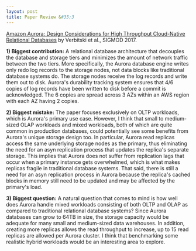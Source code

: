 ```yaml
---
layout: post
title: Paper Review &#35;3
---
```


<a href="http://www.allthingsdistributed.com/files/p1041-verbitski.pdf">Amazon Aurora: Design Considerations for High
Throughput Cloud-Native Relational Databases</a> by Verbitski et al., SIGMOD 2017. 

<!--more-->

**1) Biggest contribution:** A relational database architecture that decouples the database and storage tiers and minimizes the amount of network traffic between the two tiers. More specifically, the Aurora database engine writes only redo log records to the storage nodes, not data blocks like traditional database systems do. The storage nodes receive the log records and write them out to disk. Aurora's durability tracking system ensures that 4/6 copies of log records have been written to disk before a commit is acknowledged. The 6 copies are spread across 3 AZs within an AWS region with each AZ having 2 copies.   

**2) Biggest mistake:** The paper focuses exclusively on OLTP workloads, which is Aurora's primary use case. However, I think that small to medium-sized OLAP workloads and mixed workloads, both of which are quite common in production databases, could potentially see some benefits from Aurora's unique storage design too. In particular, Aurora read replicas access the same underlying storage nodes as the primary, thus eliminating the need for an asyn replication process that updates the replica's separate storage. This implies that Aurora does not suffer from replication lags that occur when a primary instance gets overwhelmed, which is what makes replicas fragile in traditional database systems. That said, there is still a need for an asyn replication process in Aurora because the replica's cached blocks in memory still need to be updated and may be affected by the primary's load.   

**3) Biggest question:** A natural question that comes to mind is how well does Aurora handle mixed workloads consisting of both OLTP and OLAP as compared to traditional relational database systems? Since Aurora databases can grow to 64TB in size, the storage capacity would be adequate for many small and medium-sized data warehouses. In addition, creating more replicas allows the read throughput to increase, up to 15 read replicas are allowed per Aurora cluster. I think that benchmarking some realistic hybrid workloads would be an interesting area to explore. 